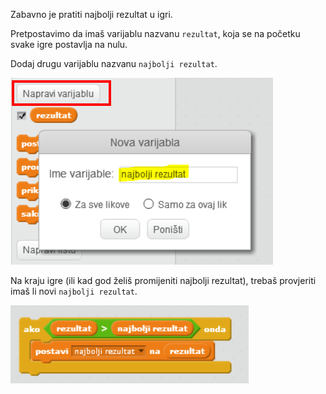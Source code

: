 Zabavno je pratiti najbolji rezultat u igri.

Pretpostavimo da imaš varijablu nazvanu `rezultat`, koja se na početku svake igre postavlja na nulu.

Dodaj drugu varijablu nazvanu `najbolji rezultat`.

![screenshot](images/make-high-score-variable.png)

Na kraju igre (ili kad god želiš promijeniti najbolji rezultat), trebaš provjeriti imaš li novi `najbolji rezultat`.

![screenshot](images/check-for-high-score.png)